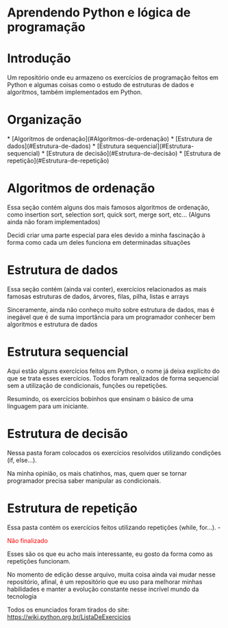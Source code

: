 # Aprendendo Python e lógica de programação

<h1>Introdução</h1>
Um repositório onde eu armazeno os exercícios de programação feitos em Python e algumas coisas
como o estudo de estruturas de dados e algoritmos, também implementados em Python.

<h1>Organização</h1>
* [Algoritmos de ordenação](#Algoritmos-de-ordenação)
* [Estrutura de dados](#Estrutura-de-dados)
* [Estrutura sequencial](#Estrutura-sequencial)
* [Estrutura de decisão](#Estrutura-de-decisão)
* [Estrutura de repetição](#Estrutura-de-repetição)


# Algoritmos de ordenação
Essa seção contém alguns dos mais famosos algoritmos de ordenação, como insertion sort, selection sort, quick sort, merge sort, etc... (Alguns ainda não foram implementados)

Decidi criar uma parte especial para eles devido a minha fascinação à forma como cada um deles funciona em determinadas situações

# Estrutura de dados
Essa seção contém (ainda vai conter), exercícios relacionados as mais famosas estruturas de dados, árvores, filas, pilha,
listas e arrays

Sinceramente, ainda não conheço muito sobre estrutura de dados, mas é inegável que é de suma importância para um programador conhecer bem algoritmos e estrutura de dados

# Estrutura sequencial
Aqui estão alguns exercícios feitos em Python, o nome já deixa explícito do que se trata esses exercícios. Todos foram realizados de forma sequencial sem a utilização de condicionais, funções ou repetições.

Resumindo, os exercícios bobinhos que ensinam o básico de uma linguagem para um iniciante.

# Estrutura de decisão
Nessa pasta foram colocados os exercícios resolvidos utilizando condições (if, else...).

Na minha opinião, os mais chatinhos, mas, quem quer se tornar programador precisa saber manipular as condicionais.

# Estrutura de repetição
Essa pasta contém os exercícios feitos utilizando repetições (while, for...). -<p style="color:red">Não finalizado</p>

Esses são os que eu acho mais interessante, eu gosto da forma como as repetições funcionam.



No momento de edição desse arquivo, muita coisa ainda vai mudar nesse repositório, afinal, é um repositório que eu uso para melhorar minhas habilidades e manter a evolução constante nesse incrível mundo da tecnologia


Todos os enunciados foram tirados do site: https://wiki.python.org.br/ListaDeExercicios